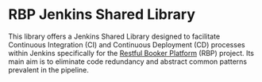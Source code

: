 # RBP Jenkins Shared Library

This library offers a Jenkins Shared Library designed to facilitate Continuous Integration (CI) and
Continuous Deployment (CD) processes within Jenkins specifically for the 
[Restful Booker Platform](https://github.com/vtramo/restful-booker-platform) (RBP) project.
Its main aim is to eliminate code redundancy and abstract common patterns prevalent in the pipeline.